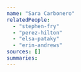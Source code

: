 ```yaml
---
name: "Sara Carbonero"
relatedPeople:
  - "stephen-fry"
  - "perez-hilton"
  - "elsa-pataky"
  - "erin-andrews"
sources: []
summaries:
---
```


